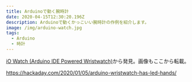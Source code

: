 ```yaml
---
title: Arduinoで動く腕時計
date: 2020-04-15T12:30:20.196Z
description: Arduinoで動くかっこいい腕時計の作例を紹介します。
image: /img/arduino-watch.jpg
tags:
  - Arduino
  - 時計
---
```

[iO Watch (Arduino IDE Powered Wristwatch)](https://www.hackster.io/marijoblaz/io-watch-arduino-ide-powered-wristwatch-d4cc92)から発見。画像もここから転載。

https://hackaday.com/2020/01/05/arduino-wristwatch-has-led-hands/
